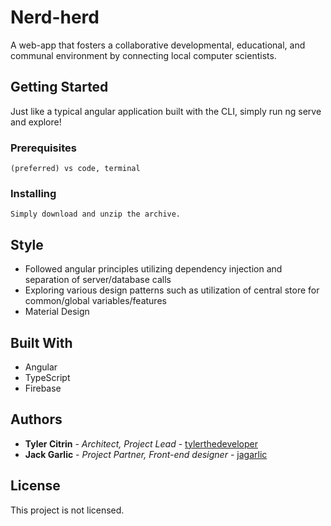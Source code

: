 # Nerd-herd

A web-app that fosters a collaborative developmental, educational, and communal environment by connecting local computer scientists.

## Getting Started

Just like a typical angular application built with the CLI, simply run ng serve and explore!

### Prerequisites

```
(preferred) vs code, terminal 
```

### Installing

```
Simply download and unzip the archive.
```

## Style

* Followed angular principles utilizing dependency injection and separation of server/database calls
* Exploring various design patterns such as utilization of central store for common/global variables/features
* Material Design


## Built With

* Angular
* TypeScript
* Firebase


## Authors

* **Tyler Citrin** - *Architect, Project Lead* - [tylerthedeveloper](https://github.com/tylerthedeveloper)
* **Jack Garlic** - *Project Partner, Front-end designer* - [jagarlic](https://github.com/jagarlic)

## License

This project is not licensed.
